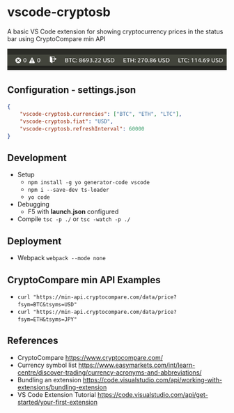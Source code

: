 # vscode-cryptosb

<!---[![pipeline status](https://gitlab.com/barrettotte/vscode-cryptosb/badges/master/pipeline.svg)](https://gitlab.com/barrettotte/vscode-cryptosb/commits/master)]--->



A basic VS Code extension for showing cryptocurrency prices in the status bar using CryptoCompare min API


![screenshot](https://raw.githubusercontent.com/barrettotte/vscode-cryptosb/master/screenshots/screenshot.png?token=ADXGMX37QWIPXVMOEXI4VTC45XGPS)


## Configuration - settings.json
```JSON
{
    "vscode-cryptosb.currencies": ["BTC", "ETH", "LTC"],
    "vscode-cryptosb.fiat": "USD",
	"vscode-cryptosb.refreshInterval": 60000
}
```


## Development
* Setup
  * ```npm install -g yo generator-code vscode```
  * ```npm i --save-dev ts-loader```
  * ```yo code```
* Debugging
  * F5 with **launch.json** configured
* Compile ```tsc -p ./``` or ```tsc -watch -p ./```

## Deployment
* Webpack ```webpack --mode none```


## CryptoCompare min API Examples
* ```curl "https://min-api.cryptocompare.com/data/price?fsym=BTC&tsyms=USD"```
* ```curl "https://min-api.cryptocompare.com/data/price?fsym=ETH&tsyms=JPY"```



## References
* CryptoCompare https://www.cryptocompare.com/
* Currency symbol list https://www.easymarkets.com/int/learn-centre/discover-trading/currency-acronyms-and-abbreviations/
* Bundling an extension https://code.visualstudio.com/api/working-with-extensions/bundling-extension
* VS Code Extension Tutorial https://code.visualstudio.com/api/get-started/your-first-extension
